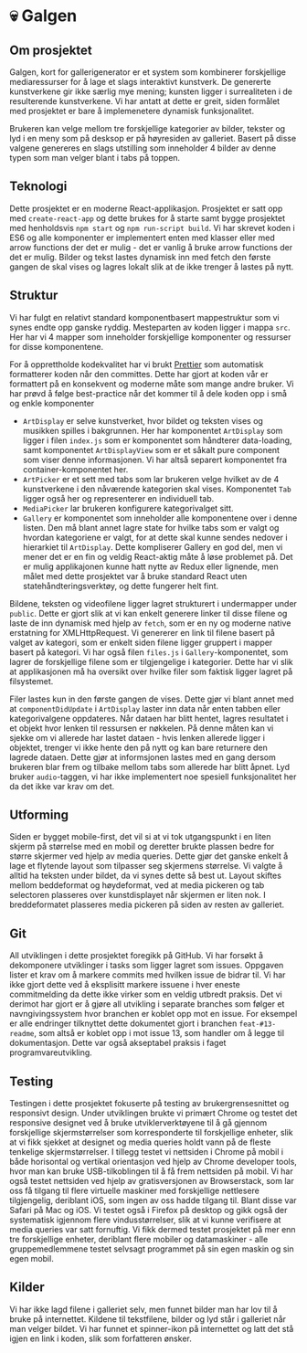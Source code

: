 # :skull: Galgen

## Om prosjektet

Galgen, kort for gallerigenerator er et system som kombinerer forskjellige mediaressurser for å lage et slags interaktivt kunstverk. De genererte kunstverkene gir ikke særlig mye mening; kunsten ligger i surrealiteten i de resulterende kunstverkene. Vi har antatt at dette er greit, siden formålet med prosjektet er bare å implemenetere dynamisk funksjonalitet.

Brukeren kan velge mellom tre forskjellige kategorier av bilder, tekster og lyd i en meny som på desksop er på høyresiden av galleriet. Basert på disse valgene genereres en slags utstilling som inneholder 4 bilder av denne typen som man velger blant i tabs på toppen.

## Teknologi

Dette prosjektet er en moderne React-applikasjon. Prosjektet er satt opp med `create-react-app` og dette brukes for å starte samt bygge prosjektet med henholdsvis `npm start` og `npm run-script build`. Vi har skrevet koden i ES6 og alle komponenter er implementert enten med klasser eller med arrow functions der det er mulig - det er vanlig å bruke arrow functions der det er mulig. Bilder og tekst lastes dynamisk inn med fetch den første gangen de skal vises og lagres lokalt slik at de ikke trenger å lastes på nytt.

## Struktur

Vi har fulgt en relativt standard komponentbasert mappestruktur som vi synes endte opp ganske ryddig. Mesteparten av koden ligger i mappa `src`. Her har vi 4 mapper som inneholder forskjellige komponenter og ressurser for disse komponentene.

For å opprettholde kodekvalitet har vi brukt [Prettier](https://prettier.io) som automatisk formatterer koden når den committes. Dette har gjort at koden vår er formattert på en konsekvent og moderne måte som mange andre bruker. Vi har prøvd å følge best-practice når det kommer til å dele koden opp i små og enkle komponenter

- `ArtDisplay` er selve kunstverket, hvor bildet og teksten vises og musikken spilles i bakgrunnen. Her har komponentet `ArtDisplay` som ligger i filen `index.js` som er komponentet som håndterer data-loading, samt komponentet `ArtDisplayView` som er et såkalt pure component som viser denne informasjonen. Vi har altså separert komponentet fra container-komponentet her.
- `ArtPicker` er et sett med tabs som lar brukeren velge hvilket av de 4 kunstverkene i den nåværende kategorien skal vises. Komponentet `Tab` ligger også her og representerer en individuell tab.
- `MediaPicker` lar brukeren konfigurere kategorivalget sitt.
- `Gallery` er komponentet som inneholder alle komponentene over i denne listen. Den må blant annet lagre state for hvilke tabs som er valgt og hvordan kategoriene er valgt, for at dette skal kunne sendes nedover i hierarkiet til `ArtDisplay`. Dette kompliserer Gallery en god del, men vi mener det er en fin og veldig React-aktig måte å løse problemet på. Det er mulig applikajonen kunne hatt nytte av Redux eller lignende, men målet med dette prosjektet var å bruke standard React uten statehåndteringsverktøy, og dette fungerer helt fint.

Bildene, teksten og videofilene ligger lagret strukturert i undermapper under `public`. Dette er gjort slik at vi kan enkelt generere linker til disse filene og laste de inn dynamisk med hjelp av `fetch`, som er en ny og moderne native erstatning for XMLHttpRequest. Vi genererer en link til filene basert på valget av kategori, som er enkelt siden filene ligger gruppert i mapper basert på kategori. Vi har også filen `files.js` i `Gallery`-komponentet, som lagrer de forskjellige filene som er tilgjengelige i kategorier. Dette har vi slik at applikasjonen må ha oversikt over hvilke filer som faktisk ligger lagret på filsystemet.

Filer lastes kun in den første gangen de vises. Dette gjør vi blant annet med at `componentDidUpdate` i `ArtDisplay` laster inn data når enten tabben eller kategorivalgene oppdateres. Når dataen har blitt hentet, lagres resultatet i et objekt hvor lenken til ressursen er nøkkelen. På denne måten kan vi sjekke om vi allerede har lastet dataen - hvis lenken allerede ligger i objektet, trenger vi ikke hente den på nytt og kan bare returnere den lagrede dataen. Dette gjør at informsjonen lastes med en gang dersom brukeren blar frem og tilbake mellom tabs som allerede har blitt åpnet. Lyd bruker `audio`-taggen, vi har ikke implementert noe spesiell funksjonalitet her da det ikke var krav om det.

## Utforming

Siden er bygget mobile-first, det vil si at vi tok utgangspunkt i en liten skjerm på størrelse med en mobil og deretter brukte plassen bedre for større skjermer ved hjelp av media queries. Dette gjør det ganske enkelt å lage et flytende layout som tilpasser seg skjermens størrelse. Vi valgte å alltid ha teksten under bildet, da vi synes dette så best ut. Layout skiftes mellom beddeformat og høydeformat, ved at media pickeren og tab selectoren plasseres over kunstdisplayet når skjermen er liten nok. I breddeformatet plasseres media pickeren på siden av resten av galleriet.

## Git

All utviklingen i dette prosjektet foregikk på GitHub. Vi har forsøkt å dekomponere utviklinger i tasks som ligger lagret som issues. Oppgaven lister et krav om å markere commits med hvilken issue de bidrar til. Vi har ikke gjort dette ved å eksplisitt markere issuene i hver eneste commitmelding da dette ikke virker som en veldig utbredt praksis. Det vi derimot har gjort er å gjøre all utvikling i separate branches som følger et navngivingssystem hvor branchen er koblet opp mot en issue. For eksempel er alle endringer tilknyttet dette dokumentet gjort i branchen `feat-#13-readme`, som altså er koblet opp i mot issue 13, som handler om å legge til dokumentasjon. Dette var også akseptabel praksis i faget programvareutvikling.

## Testing

Testingen i dette prosjektet fokuserte på testing av brukergrensesnittet og responsivt design. Under utviklingen brukte vi primært Chrome og testet det responsive designet ved å bruke utviklerverktøyene til å gå gjennom forskjellige skjermstørrelser som korresponderte til forskjellige enheter, slik at vi fikk sjekket at designet og media queries holdt vann på de fleste tenkelige skjermstørrelser. I tillegg testet vi nettsiden i Chrome på mobil i både horisontal og vertikal orientasjon ved hjelp av Chrome developer tools, hvor man kan bruke USB-tilkoblingen til å få frem nettsiden på mobil. Vi har også testet nettsiden ved hjelp av gratisversjonen av Browserstack, som lar oss få tilgang til flere virtuelle maskiner med forskjellige nettlesere tilgjengelig, deriblant iOS, som ingen av oss hadde tilgang til. Blant disse var Safari på Mac og iOS. Vi testet også i Firefox på desktop og gikk også der systematisk igjennom flere vindusstørrelser, slik at vi kunne verifisere at media queries var satt fornuftig. Vi fikk dermed testet prosjektet på mer enn tre forskjellige enheter, deriblant flere mobiler og datamaskiner - alle gruppemedlemmene testet selvsagt programmet på sin egen maskin og sin egen mobil.

## Kilder

Vi har ikke lagd filene i galleriet selv, men funnet bilder man har lov til å bruke på internettet. Kildene til tekstfilene, bilder og lyd står i galleriet når man velger bildet. Vi har funnet et spinner-ikon på internettet og latt det stå igjen en link i koden, slik som forfatteren ønsker.
